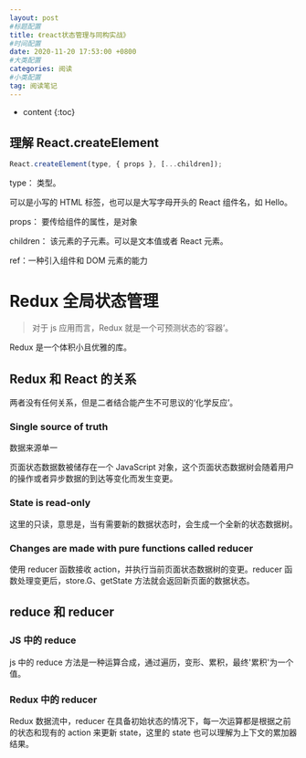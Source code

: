 ```yaml
---
layout: post
#标题配置
title: 《react状态管理与同构实战》
#时间配置
date: 2020-11-20 17:53:00 +0800
#大类配置
categories: 阅读
#小类配置
tag: 阅读笔记
---
```


- content
  {:toc}

## 理解 React.createElement

```js
React.createElement(type, { props }, [...children]);
```

type： 类型。

可以是小写的 HTML 标签，也可以是大写字母开头的 React 组件名，如 Hello。

props： 要传给组件的属性，是对象

children： 该元素的子元素。可以是文本值或者 React 元素。

ref：一种引入组件和 DOM 元素的能力

# Redux 全局状态管理

> 对于 js 应用而言，Redux 就是一个可预测状态的‘容器’。

Redux 是一个体积小且优雅的库。

## Redux 和 React 的关系

两者没有任何关系，但是二者结合能产生不可思议的‘化学反应’。

### Single source of truth

数据来源单一

页面状态数据数被储存在一个 JavaScript 对象，这个页面状态数据树会随着用户的操作或者异步数据的到达等变化而发生变更。

### State is read-only

这里的只读，意思是，当有需要新的数据状态时，会生成一个全新的状态数据树。

### Changes are made with pure functions called reducer

使用 reducer 函数接收 action，并执行当前页面状态数据树的变更。reducer 函数处理变更后，store.G、getState 方法就会返回新页面的数据状态。

## reduce 和 reducer

### JS 中的 reduce

js 中的 reduce 方法是一种运算合成，通过遍历，变形、累积，最终'累积'为一个值。

### Redux 中的 reducer

Redux 数据流中，reducer 在具备初始状态的情况下，每一次运算都是根据之前的状态和现有的 action 来更新 state，这里的 state 也可以理解为上下文的累加器结果。
